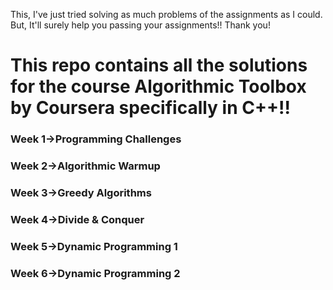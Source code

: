 This, I've just tried solving as much  problems of the assignments as I could.
But, It'll surely help you passing your assignments!!
Thank you!
<h1>This repo contains all the solutions for the course Algorithmic Toolbox by Coursera specifically in C++!!</h1>
  <h3>Week 1->Programming Challenges</h3>
  <h3>Week 2->Algorithmic Warmup</h3>
  <h3>Week 3->Greedy Algorithms</h3>
  <h3>Week 4->Divide & Conquer</h3>
  <h3>Week 5->Dynamic Programming 1</h3>
  <h3>Week 6->Dynamic Programming 2</h3>

